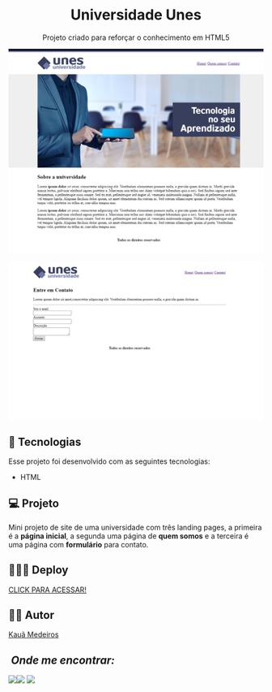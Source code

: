 <h1 align="center"> Universidade Unes  </h1>

<p align="center">
Projeto criado para reforçar o conhecimento em HTML5
</p>

<img src="./imagens/site-img.png" alt="imgagem site"><br>

<img src="./imagens/form-img.png" alt="formulario site">

## 🚀 Tecnologias

Esse projeto foi desenvolvido com as seguintes tecnologias:

- HTML

## 💻 Projeto

Mini projeto de site de uma universidade com três landing pages, a primeira é a <b>página inicial</b>, a segunda uma página de <b>quem somos</b> e a terceira é uma página com <b>formulário</b> para contato.


## 👨🏻‍💻 Deploy

<a target="_blank" href="https://unes-universidade-kauamath.netlify.app/">CLICK PARA ACESSAR!</a>

## 🙋🏻 Autor

<a href="https://www.linkedin.com/in/kauã-medeiros-493403228/" target="_blank">Kauã Medeiros</a>

## &nbsp;<i>Onde me encontrar:</i> <br>

<div style="display: inline_block">
  <a href="https://www.linkedin.com/in/kauã-medeiros-493403228/" target="_blank"><img src="https://img.shields.io/badge/-LinkedIn-%230077B5?style=for-the-badge&logo=linkedin&logoColor=white"></a><a href = "mailto:contato.kauamedeiros@gmail.com" target="_blank"><img src="https://img.shields.io/badge/-Gmail-%23333?style=for-the-badge&logo=gmail&logoColor=white" target="_blank"></a> <a href="https://www.instagram.com/k.matheus/" target="_blank"><img src="https://user-images.githubusercontent.com/75697499/179569889-2a993690-1c1d-4c3c-a89e-775aee94a742.svg"></a>
 </div>
